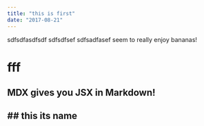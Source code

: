```yaml
---
title: "this is first"
date: "2017-08-21"
---
```

sdfsdfasdfsdf sdfsdfsef sdfsadfasef seem to really enjoy bananas!
# fff
<h2>MDX gives you JSX in Markdown!<h2>
## this its name
